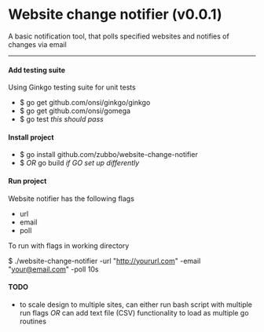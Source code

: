 # Website change notifier (v0.0.1)

A basic notification tool, that polls specified websites and notifies of changes via email


---

#### Add testing suite

Using Ginkgo testing suite for unit tests

- $ go get github.com/onsi/ginkgo/ginkgo
- $ go get github.com/onsi/gomega
- $ go test *this should pass*

#### Install project

- $ go install github.com/zubbo/website-change-notifier
- $ *OR* go build *if GO set up differently*

#### Run project

Website notifier has the following flags

- url
- email
- poll

To run with flags in working directory

$ ./website-change-notifier -url "http://yoururl.com" -email "your@email.com" -poll 10s


#### TODO

- to scale design to multiple sites, can either run bash script with multiple run flags *OR* can add text file (CSV) functionality to load as multiple go routines
